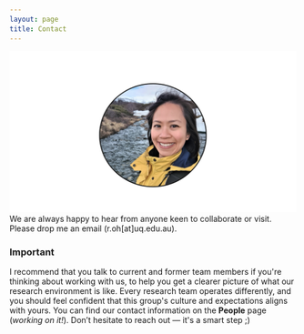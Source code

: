 ```yaml
---
layout: page
title: Contact 
---
```


![Profile Rachel](https://raw.githubusercontent.com/rachelohry/rachelohry.github.io/master/assets/img/profile_rachel.png)
We are always happy to hear from anyone keen to collaborate or visit. Please drop me an email (r.oh[at]uq.edu.au).

### Important 

I recommend that you talk to current and former team members if you're thinking about working with us, to help you get a clearer picture of what our research environment is like. 
Every research team operates differently, and you should feel confident that this group's culture and expectations aligns with yours. You can find our contact information on the **People** page (_working on it!_). 
Don’t hesitate to reach out — it's a smart step ;) 

